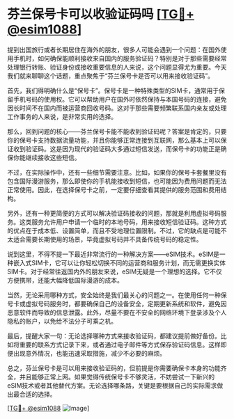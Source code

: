 # 芬兰保号卡可以收验证码吗 [[TG💪+ @esim1088](https://t.me/s/esim1088)]

提到出国旅行或者长期居住在海外的朋友，很多人可能会遇到一个问题：在国外使用手机时，如何确保能顺利接收来自国内的服务验证码？特别是对于那些需要经常处理银行转账、验证身份或接收重要信息的人来说，这个问题显得尤为重要。今天我们就来聊聊这个话题，重点聚焦于“芬兰保号卡是否可以用来接收验证码”。

首先，我们得明确什么是“保号卡”。保号卡是一种特殊类型的SIM卡，通常用于保留手机号码的使用权。它可以帮助用户在国外时依然保持与本国号码的连接，避免因长时间不在国内而被运营商回收号码。这对于那些需要频繁联系国内亲友或处理工作事务的人来说，是非常实用的选择。

那么，回到问题的核心——芬兰保号卡能不能收到验证码呢？答案是肯定的，只要你的保号卡支持数据流量功能，并且你能够正常连接到互联网，那么基本上可以保证收到验证码。这是因为现代的验证码大多通过短信发送，而保号卡的功能正是确保你能继续接收这些短信。

不过，在实际操作中，还有一些细节需要注意。比如，如果你的保号卡套餐里没有包含国际漫游服务，那么即使你的手机能接收到短信，也可能因为费用问题而无法正常使用。因此，在选择保号卡之前，一定要仔细查看其提供的服务范围和费用结构。

另外，还有一种更简便的方式可以解决验证码接收的问题，那就是利用虚拟号码服务。这类服务允许用户申请一个临时的本地号码，用来接收短信验证码。这种方式的优点在于成本低、设置简单，而且不受地理位置限制。不过，它的缺点是可能不太适合需要长期使用的场景，毕竟虚拟号码并不具备传统号码的稳定性。

说到这里，不得不提一下最近非常流行的一种解决方案——eSIM技术。eSIM是一种嵌入式SIM卡，它可以让你轻松切换不同的运营商和服务计划，而无需更换实体SIM卡。对于经常往返国内外的朋友来说，eSIM无疑是一个理想的选择。它不仅方便携带，还能大幅降低国际漫游的成本。

当然，无论采用哪种方式，安全始终是我们最关心的问题之一。在使用任何一种保号卡或虚拟号码服务时，都要确保自己的设备安全，定期更新系统和软件，避免因恶意软件而导致的信息泄露。此外，尽量不要在不安全的网络环境下登录涉及个人隐私的账户，以免给不法分子可乘之机。

最后，提醒大家一句：无论选择哪种方式来接收验证码，都建议提前做好备份。比如将重要的联系方式记录下来，或者通过电子邮件等方式保存验证码信息。这样即便出现意外情况，也能迅速采取措施，减少不必要的麻烦。

总之，芬兰保号卡是可以用来接收验证码的，但前提是你需要确保卡本身的功能齐全，并且能够正常上网。如果觉得传统保号卡不够灵活，不妨尝试一下新兴的eSIM技术或者其他替代方案。无论选择哪条路，关键是要根据自己的实际需求做出最合适的选择。

[[TG💪+ @esim1088](https://t.me/s/esim1088) ![Image](https://i.postimg.cc/4NQfJmqS/Snipaste-2025-05-13-00-14-12.png)]